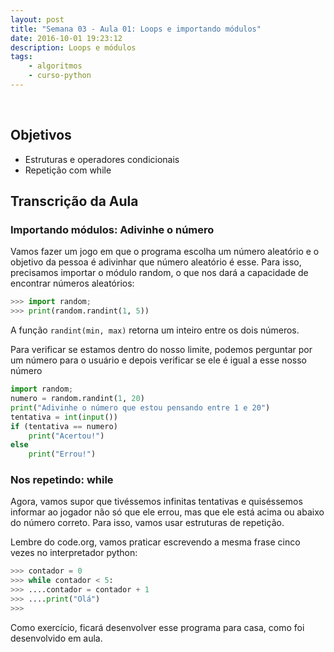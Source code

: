 ```yaml
---
layout: post
title: "Semana 03 - Aula 01: Loops e importando módulos"
date: 2016-10-01 19:23:12
description: Loops e módulos
tags:
    - algoritmos
    - curso-python
---
```


&nbsp;

## Objetivos

* Estruturas e operadores condicionais
* Repetição com while

## Transcrição da Aula

### Importando módulos: Adivinhe o número

Vamos fazer um jogo em que o programa escolha um número aleatório e o objetivo da pessoa é adivinhar que número aleatório é esse. Para isso, precisamos importar o módulo random, o que nos dará a capacidade de encontrar números aleatórios:

```python
>>> import random;
>>> print(random.randint(1, 5))
```

A função `randint(min, max)` retorna um inteiro entre os dois números.

Para verificar se estamos dentro do nosso limite, podemos perguntar por um número para o usuário e depois verificar se ele é igual a esse nosso número

```python
import random;
numero = random.randint(1, 20)
print("Adivinhe o número que estou pensando entre 1 e 20")
tentativa = int(input())
if (tentativa == numero)
	print("Acertou!")
else
	print("Errou!")
```

### Nos repetindo: while

Agora, vamos supor que tivéssemos infinitas tentativas e quiséssemos informar ao jogador não só que ele errou, mas que ele está acima ou abaixo do número correto. Para isso, vamos usar estruturas de repetição.

Lembre do code.org, vamos praticar escrevendo a mesma frase cinco vezes no interpretador python:

```python
>>> contador = 0
>>> while contador < 5:
>>> ....contador = contador + 1
>>> ....print("Olá")
>>>
```

Como exercício, ficará desenvolver esse programa para casa, como foi desenvolvido em aula.

